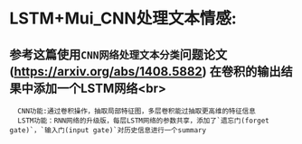 LSTM+Mui_CNN处理文本情感:
========================
  参考这篇使用`CNN网络处理文本分类`问题论文(https://arxiv.org/abs/1408.5882) 在卷积的输出结果中添加一个LSTM网络\<br>
  ------------
      CNN功能:通过卷积操作，抽取局部特征图，多层卷积能过抽取更高维的特征信息
      LSTM功能：RNN网络的升级版，每层LSTM网络的参数共享，添加了`遗忘门(forget gate)`，`输入门(input gate)`对历史信息进行一个summary
      
  
